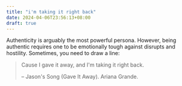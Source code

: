 ```yaml
---
title: "i'm taking it right back"
date: 2024-04-06T23:56:13+08:00
draft: true
---
```


Authenticity is arguably the most powerful persona. However, being authentic requires one to be emotionally tough against disrupts and hostility. Sometimes, you need to draw a line:

> Cause I gave it away, and I'm taking it right back.
>
> – Jason's Song (Gave It Away). Ariana Grande.
